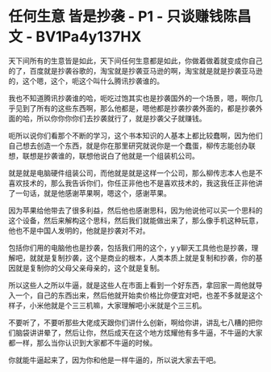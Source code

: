 # 任何生意 皆是抄袭 - P1 - 只谈赚钱陈昌文 - BV1Pa4y137HX

天下间所有的生意皆是如此，天下间任何生意都是如此，你做着做着就变成你自己的了，百度就是抄袭谷歌的，淘宝就是抄袭亚马逊的啊，淘宝就是就是抄袭亚马逊的，这个嗯，这个，呃这个叫什么腾讯抄袭谁的。

我也不知道腾讯抄袭谁的哈，呃吃过饱其实也是抄袭国外的一个场景，嗯，啊你几乎见到了所有的这些东西啊，那么他都是，嗯他都是抄袭抄袭外面的，都是抄袭外面的哈，所以你你你你们去抄袭就行了，就是抄袭父子就赚钱。

呃所以说你们看那个不断的学习，这个书本知识的人基本上都比较蠢啊，因为他们自己想去创造一个东西，就是你在那里研究就说你是一个蠢蛋，柳传志能创办联想，联想是抄袭谁的，联想他说白了他就是一个组装机公司。

就是就是电脑硬件组装公司，而他就是就是这样一个公司，那么柳传志本人也是不喜欢技术的，那么我告诉你们，你任正非他也不是喜欢技术的，我这我任正非他讲了一句话，就是他感谢苹果啊，嗯这个，感谢苹果。

因为苹果给他带去了很多利益，然后他也感谢思科，因为他说他可以买一个思科的这个设备，然后来解构这个思科，然后我们就能做出来了，那么像手机这种玩意，他也不是中国人发明的，他就是抄袭对不对。

包括你们用的电脑他也是抄袭，包括我们用的这个，y y聊天工具他也是抄袭，理解吧，就就是复制抄袭，这个是商业的根本，人类本质上就是复制和抄袭，你的基因就是复制你的父母父亲母亲的，这个就是复制。

所以这些人之所以牛逼，就是这些人在市面上看到一个好东西，拿回家一周他就导入一个，自己的东西出来，然后他就开始卖价格比你便宜对吧，也差不多就是这个样子，小米他就是个三三机嘛，大家理解吧小米就是个三三机。

不要听了，不要听那些大佬成天跟你们讲什么创新，啊给你讲，讲乱七八糟的把你们脑袋讲讲晕了，然后让你，然后成天在这个地方炫耀他有多牛逼，不牛逼的大家都一样，那么当你认识到大家都不牛逼的时候。

你就能牛逼起来了，因为你和他是一样牛逼的，所以说大家去干吧。